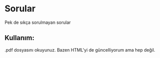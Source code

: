 # Sorular
Pek de sıkça sorulmayan sorular

## Kullanım: 

.pdf dosyasını okuyunuz. Bazen HTML'yi de güncelliyorum ama hep değil. 
